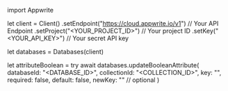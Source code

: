 import Appwrite

let client = Client()
    .setEndpoint("https://cloud.appwrite.io/v1") // Your API Endpoint
    .setProject("<YOUR_PROJECT_ID>") // Your project ID
    .setKey("<YOUR_API_KEY>") // Your secret API key

let databases = Databases(client)

let attributeBoolean = try await databases.updateBooleanAttribute(
    databaseId: "<DATABASE_ID>",
    collectionId: "<COLLECTION_ID>",
    key: "",
    required: false,
    default: false,
    newKey: "" // optional
)

